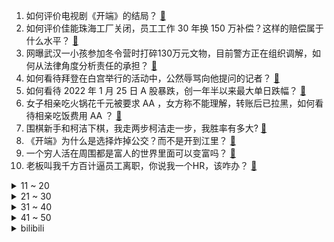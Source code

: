 1. 如何评价电视剧《开端》的结局？ [:link:](https://www.zhihu.com/question/513355447)
2. 如何评价佳能珠海工厂关闭，员工工作 30 年换 150 万补偿？这样的赔偿属于什么水平？ [:link:](https://www.zhihu.com/question/513220611)
3. 网曝武汉一小孩参加冬令营时打碎130万元文物，目前警方正在组织调解，如何从法律角度分析责任的承担？ [:link:](https://www.zhihu.com/question/513358220)
4. 如何看待拜登在白宫举行的活动中，公然辱骂向他提问的记者？ [:link:](https://www.zhihu.com/question/513275530)
5. 如何看待 2022 年 1 月 25 日 A 股暴跌，创一年半以来最大单日跌幅？ [:link:](https://www.zhihu.com/question/513301417)
6. 女子相亲吃火锅花千元被要求 AA ，女方称不能理解，转账后已拉黑，如何看待相亲吃饭费用 AA ？ [:link:](https://www.zhihu.com/question/512776260)
7. 围棋新手和柯洁下棋，我走两步柯洁走一步，我胜率有多大? [:link:](https://www.zhihu.com/question/512789212)
8. 《开端》为什么是选择炸掉公交？而不是开到江里？ [:link:](https://www.zhihu.com/question/513070316)
9. 一个穷人活在周围都是富人的世界里面可以变富吗？ [:link:](https://www.zhihu.com/question/494543455)
10. 老板叫我千方百计逼员工离职，你说我一个HR，该咋办？ [:link:](https://www.zhihu.com/question/512154413)
<details>
<summary>11 ~ 20</summary>

11. 国足将在27日迎战日本，大家觉得国足会赢得比赛给全国人民拜年吗？ [:link:](https://www.zhihu.com/question/513048452)
12. 刘奕君在电视剧《开端》中的演技怎么样？ [:link:](https://www.zhihu.com/question/511768402)
13. 拳头宣布将在《英雄联盟》12.03 版本禁用炼金龙，它不平衡的点体现在哪？后续存在哪些可以优化的空间？ [:link:](https://www.zhihu.com/question/513278215)
14. 如何评价徐峥、马伊琍主演的电影《爱情神话》？ [:link:](https://www.zhihu.com/question/488357016)
15. 杭州杀妻碎尸案二审，凶手许国利要求宣告无罪，案件后续可能会改判吗？ [:link:](https://www.zhihu.com/question/513326631)
16. 真正好的 985、211 的同学和普通一本学生差距在哪儿？ [:link:](https://www.zhihu.com/question/372329048)
17. 大同警方称「接到刘学州被买卖一事报警，已找其亲生父母做笔录」，他们会受到惩罚吗？还有哪些信息值得关注？ [:link:](https://www.zhihu.com/question/513181554)
18. 为什么《我不是药神》不能像《寄生虫》一样获得国际认可？ [:link:](https://www.zhihu.com/question/396970869)
19. 国家林业和草原局与腾讯合作，推出首张12.5亿像素国家公园VR全景照片，实现线上开园，对此你怎么看？ [:link:](https://www.zhihu.com/question/513305832)
20. 男朋友和闺蜜想分别和我过年，我该怎么处理? [:link:](https://www.zhihu.com/question/512413914)
</details>
<details>
<summary>21 ~ 30</summary>

21. 上海地铁乘客被屏蔽门夹住后身亡，有关部门已介入，事件原因是什么？车站是否需要担责？ [:link:](https://www.zhihu.com/question/513211941)
22. 一业主买下小区 400 多个车位出租，租金由 240 元涨到 450 元引众业主不满，如何评价此事？ [:link:](https://www.zhihu.com/question/512573975)
23. 锤子数码科技破产申请已全部撤回，罗永浩曾称年后重返科技行业，你对此都有哪些期待？ [:link:](https://www.zhihu.com/question/513087504)
24. 每到年底刘德华的《恭喜发财》都要大街小巷无限循环，为什么一首平平无奇的拜年神曲可以火17年？ [:link:](https://www.zhihu.com/question/513166040)
25. 2022俄军进攻乌克兰战争进程会怎样发展？ [:link:](https://www.zhihu.com/question/513053882)
26. 河北邯郸「老两口挨个银行找已故独子存款」，业内人士称「只能挨家银行查询」，亲人去世家属该如何提取存款？ [:link:](https://www.zhihu.com/question/513153498)
27. 男朋友父母风评很差，我父母反对我们，我该怎么做？ [:link:](https://www.zhihu.com/question/277096814)
28. 美国实验室猴子运输途中逃跑，警方发通知称「危险别靠近」，可能造成哪些后果？ [:link:](https://www.zhihu.com/question/512961983)
29. 春节档喜剧片《这个杀手不太冷静》拍得怎么样？值得看吗？ [:link:](https://www.zhihu.com/question/466784268)
30. 如何成为一个处变不惊、不卑不亢、长时间保持稳定状态的人？ [:link:](https://www.zhihu.com/question/395997486)
</details>
<details>
<summary>31 ~ 40</summary>

31. 2021 年全国姓名报告发布，为什么「泽」、「梓」、「子」等字使用频率最高？ [:link:](https://www.zhihu.com/question/513092244)
32. 2022 年过年前，落地 10 万以内，什么轿车最值得买？ [:link:](https://www.zhihu.com/question/504060463)
33. 如何评价《英雄联盟手游》「快手超级虎」活动的几位嘉宾？ [:link:](https://www.zhihu.com/question/513178223)
34. 2022 LPL 春季赛的 TES 问题出在哪？ [:link:](https://www.zhihu.com/question/513027103)
35. 小说里有哪些令人意难平的句子？ [:link:](https://www.zhihu.com/question/504392407)
36. 硕士学位论文怎么算有创新点? [:link:](https://www.zhihu.com/question/512574490)
37. 为什么职场中能力最强也不一定能做大老板？ [:link:](https://www.zhihu.com/question/506145718)
38. 电视剧《开端》7-8 集中在女主被大婶杀害时 ，为什么公交车上没有人提供帮助？ [:link:](https://www.zhihu.com/question/511395145)
39. 一直没勇气和喜欢的人表白，会遗憾吗？ [:link:](https://www.zhihu.com/question/511823419)
40. 有哪些微信头像让人看到感觉心情好？ [:link:](https://www.zhihu.com/question/336394378)
</details>
<details>
<summary>41 ~ 50</summary>

41. 今年提倡就地过年，「云过年」怎么才能过出年味？ [:link:](https://www.zhihu.com/question/512191983)
42. 看完电影《爱情神话》你有什么感受？ [:link:](https://www.zhihu.com/question/508105053)
43. 有什么相见恨晚的茶？ [:link:](https://www.zhihu.com/question/35165099)
44. 城里过年热闹还是村里呢？ [:link:](https://www.zhihu.com/question/512934947)
45. 诸葛亮为什么未能击破【堑垒未成】的郭淮？ [:link:](https://www.zhihu.com/question/512827186)
46. 代表建议上海地铁全线增设上海话报站，你支持吗？ [:link:](https://www.zhihu.com/question/512792332)
47. 你有没有不能忘记的人？ [:link:](https://www.zhihu.com/question/510689899)
48. 新人只玩了一个月，这次抽甘雨还是钟离，给个建议？ [:link:](https://www.zhihu.com/question/510281420)
49. 如何评价电视剧《开端》14－15集？ [:link:](https://www.zhihu.com/question/513262617)
50. 云化能否成为新一代国产工业软件弯道超车的机会？ [:link:](https://www.zhihu.com/question/512322701)
</details><details>
<summary>bilibili</summary>

1. 久等了，昏昏沉沉好几天，今天清醒多了。 [:link:](//www.bilibili.com/video/BV1AY41187b3)
2. 我很害怕，怕你流口水流到脱水。。 [:link:](//www.bilibili.com/video/BV1kY411474k)
3. 听我一句劝，千万不要现在看《开端》！ [:link:](//www.bilibili.com/video/BV19R4y1M737)
4. 想趁百大给她惊喜，却把她惹哭了...... [:link:](//www.bilibili.com/video/BV14S4y1L7PK)
5. 我惊了！Edge浏览器竟然还能这样用？！很多人都不知道...... [:link:](//www.bilibili.com/video/BV1PS4y1771m)
6. 【罗翔×喻恩泰】聊聊网红时代。从人和宇宙的关系说起…【确实该聊聊】 [:link:](//www.bilibili.com/video/BV1aR4y1M7pQ)
7. 宰 人 火 箭 [:link:](//www.bilibili.com/video/BV1rr4y1e7ec)
8. 我必须在大师决斗中闪光抽卡【水无月菌】 [:link:](//www.bilibili.com/video/BV18P4y1P75m)
9. 30位百大up主，在厕所帮我求婚，能成功吗？ [:link:](//www.bilibili.com/video/BV15R4y1u71U)
10. 2022明日方舟新春会「流光启明」-上 [:link:](//www.bilibili.com/video/BV1C44y1W7F9)
<details>
<summary>11 ~ 20</summary>

11. 卷  起  来  了（物理） [:link:](//www.bilibili.com/video/BV1ab4y1n7J2)
12. 【基德】爆肝1月，汇总52篇论文，5大新冠毒王全面报告 [:link:](//www.bilibili.com/video/BV1U3411h7nE)
13. 这个英文网名惊艳到我了！ [:link:](//www.bilibili.com/video/BV19P4y1P73Y)
14. 【医学博士】如何把他杀伪装成自杀？I 非自然死亡 [:link:](//www.bilibili.com/video/BV1qr4y1e7DJ)
15. 猫 和 老 鼠 [:link:](//www.bilibili.com/video/BV1b3411Y7UQ)
16. 【白敬亭】2022，新的一年，新的开端！ [:link:](//www.bilibili.com/video/BV1p34y1q7m2)
17. 网红博主刘庸干净又卫生在印度确诊新冠：已居家隔离 好了再更新 [:link:](//www.bilibili.com/video/BV1kq4y1C7Z9)
18. 一千元打造游戏手机，干翻最新小米12Pro旗舰机！ [:link:](//www.bilibili.com/video/BV1cR4y1u7Xo)
19. 《当代年轻人过年怼亲戚指南》 [:link:](//www.bilibili.com/video/BV1ES4y17765)
20. 2022原神新春会 [:link:](//www.bilibili.com/video/BV1sT4y127SN)
</details>
<details>
<summary>21 ~ 30</summary>

21. 张镇辉台球正经教学【6个不太建议使用的技巧】11.0版本 [:link:](//www.bilibili.com/video/BV1oZ4y1o7Lf)
22. deep♂夹奥特曼终篇：永远的♂自由 [:link:](//www.bilibili.com/video/BV18P4y177Uq)
23. 上司的葬礼上大家都哭了 [:link:](//www.bilibili.com/video/BV1uT4y127Ux)
24. 《明日方舟》EP - 醉飞尘 [:link:](//www.bilibili.com/video/BV17L4y1x7x8)
25. 油 炸 牛 排 天 花 板 [:link:](//www.bilibili.com/video/BV1tF411p7GN)
26. 曾经Cheems也想过一了百了 [:link:](//www.bilibili.com/video/BV1oS4y157YY)
27. 史上最持久欧拉盘 [:link:](//www.bilibili.com/video/BV14P4y177xW)
28. 丢掉多余的自我，遇上最真实的你，善待自己，不负韶华，感谢百万个你们的支持~ [:link:](//www.bilibili.com/video/BV1h3411Y7m9)
29. 如果锅姨提的是旺仔牛奶 [:link:](//www.bilibili.com/video/BV13q4y1w7Ha)
30. 林宛瑜的价值观｜22岁再看12岁的剧 [:link:](//www.bilibili.com/video/BV1Hu41117i2)
</details>
<details>
<summary>31 ~ 40</summary>

31. 《原神》EP - 闲情雅趣之悦 [:link:](//www.bilibili.com/video/BV1V44y1s7FW)
32. 空 气 炸 锅 牛 逼 症 [:link:](//www.bilibili.com/video/BV1qF411p7kc)
33. 【原神】当我爸用上了可莉导航语音！ [:link:](//www.bilibili.com/video/BV1Bq4y1k7mc)
34. 妈沫克星 [:link:](//www.bilibili.com/video/BV1n3411h7GG)
35. 【STN快报第六季18】我这里有笔钱没处花，你那里有NFT吗？ [:link:](//www.bilibili.com/video/BV183411h7DS)
36. 电影院的“爱情” [:link:](//www.bilibili.com/video/BV1FY411b7y4)
37. 春晚预测小品《生三胎》 [:link:](//www.bilibili.com/video/BV1f44y1W7PK)
38. 史上第一位LV7诞生? [:link:](//www.bilibili.com/video/BV1TR4y1T7dB)
39. 测测你的精神动物是什么 [:link:](//www.bilibili.com/video/BV1oq4y1c7Ak)
40. 过年回家最恐怖的事 [:link:](//www.bilibili.com/video/BV1w44y1s7Dn)
</details>
<details>
<summary>41 ~ 50</summary>

41. 快乐一哥入驻b站 大家好我是宋家腾，了解一下 [:link:](//www.bilibili.com/video/BV1hq4y1C7Bs)
42. 【明日方舟新春会】海猫厨房 [:link:](//www.bilibili.com/video/BV13R4y1u7JT)
43. 五菱神车：车不行，别怪路不平 [:link:](//www.bilibili.com/video/BV1aY411b7Pe)
44. 【Minecraft 4K】我们几乎烧完了全年预算——只为这200秒的极致效果  GNwork新年建筑展示 [:link:](//www.bilibili.com/video/BV1ja411m7Du)
45. 这不得起飞呀！！ [:link:](//www.bilibili.com/video/BV1AL411w7Fg)
46. 警员：这次我必能反杀警长！！ [:link:](//www.bilibili.com/video/BV1b3411h7uT)
47. 你习以为常的东西加拿大人却稀罕的不行，靠北啦 [:link:](//www.bilibili.com/video/BV1eP4y1P7Va)
48. 【开端】肖鹤云角色曲：⚡我 叫 焦 鹤 云⚡ [:link:](//www.bilibili.com/video/BV1qP4y177EA)
49. 【野生人类图鉴】乾坤未定，你我皆是牛马！ [:link:](//www.bilibili.com/video/BV18a411B7Ac)
50. 清台3000日元一回超级扭蛋机！竟然连出大奖！！ [:link:](//www.bilibili.com/video/BV1tu41117C3)
</details>
<details>
<summary>51 ~ 60</summary>

51. 来玩崩坏3吧，______！ [:link:](//www.bilibili.com/video/BV15F411p74M)
52. 《原魔》角色演示-「钟巴：听书人」 [:link:](//www.bilibili.com/video/BV1d34y1i76d)
53. 【方舟动画】《皮痒：监狱风云》 [:link:](//www.bilibili.com/video/BV1yP4y177QG)
54. 卢·演员曾柯琅·新人UP主·笛 进入循环成功！ [:link:](//www.bilibili.com/video/BV1m5411f7nB)
55. 你要悄悄的剪头 惊吓所有人 [:link:](//www.bilibili.com/video/BV1am4y1S7Uc)
56. 人民的背后有坚强的后盾，致敬英雄！ #我是律师 [:link:](//www.bilibili.com/video/BV1Rq4y1k71c)
57. 评分5.1！起飞失败！一烂到底！《特利迦奥特曼》最终完结吐槽 [:link:](//www.bilibili.com/video/BV1Hr4y1e7Md)
58. 被这带货的主播笑死 [:link:](//www.bilibili.com/video/BV1U34y1i74G)
59. 【原神新春会】😆每 天 一 遍，生 草 无 限😆 [:link:](//www.bilibili.com/video/BV1ca411m7do)
60. 《镜双城》：奖励自己一部古偶是吧？？ [:link:](//www.bilibili.com/video/BV1GT4y1y7Ax)
</details>
<details>
<summary>61 ~ 70</summary>

61. 一个月电费7000块钱？？背后原因令人暖脚。【懂点儿啥】 [:link:](//www.bilibili.com/video/BV17S4y1777D)
62. 三男二女吸食笑气被警察抓获后竟说出这话？ [:link:](//www.bilibili.com/video/BV1iY411b7nK)
63. 在网络随机聊天室遇到一段令人感动到落泪的音乐，对于这两个女生来说，这应该会成为她们人生中最美好的一段回忆吧 [:link:](//www.bilibili.com/video/BV1s3411Y7ch)
64. 【原神新春会】陪你跨越尘世的旅途 [:link:](//www.bilibili.com/video/BV1Fa411m7uE)
65. 我和百万粉up主同居了！ [:link:](//www.bilibili.com/video/BV1yF411p79b)
66. 魈：别唱了旅行者羞死人了啊啊啊！！！ [:link:](//www.bilibili.com/video/BV1wf4y1F7CJ)
67. 25岁时没人告诉你的事情，趁早知道的8条建议|关于金钱、爱情、工作、原生家庭、年龄焦虑【姜Dora】 [:link:](//www.bilibili.com/video/BV16S4y157TV)
68. 真·冰女！战斗民族冰浴女孩来b站了！冬泳健身有危险，请勿模仿 [:link:](//www.bilibili.com/video/BV1Lu4111794)
69. 当你和广东人吃火锅 [:link:](//www.bilibili.com/video/BV153411Y781)
70. 印度号称全民免费医疗，但事实上真实如此吗？《魔医联盟》 [:link:](//www.bilibili.com/video/BV1yP4y177D3)
</details>
<details>
<summary>71 ~ 80</summary>

71. 鉴定一下老外们面对中国玩家时的各种迷惑行为 [:link:](//www.bilibili.com/video/BV14S4y1o7v8)
72. 我真的不喜欢这样的小说设定啊啊啊啊啊！ [:link:](//www.bilibili.com/video/BV14m4y1S7GS)
73. 【原神新春会】提瓦特偶像大师【爆肝描改动画】 [:link:](//www.bilibili.com/video/BV1J3411Y78J)
74. 【散人X半佛】网恋到底靠不靠谱......【确实该聊聊】 [:link:](//www.bilibili.com/video/BV15Z4y1Z7fP)
75. 【原神新春会】给另一个世界的你 [:link:](//www.bilibili.com/video/BV15m4y1S7mD)
76. 法 国 街 头，神 女 劈 观！燃起来了！ [:link:](//www.bilibili.com/video/BV1p34y1i7BG)
77. 网友：看到国旗出现的那一刻破防了 [:link:](//www.bilibili.com/video/BV1Lb4y1n7C3)
78. 【原神新春会】一梦千宵 [:link:](//www.bilibili.com/video/BV1QL4y147wM)
79. 让你们看看中二病妹妹念咒语拉窗帘 [:link:](//www.bilibili.com/video/BV1US4y157y6)
80. “鸡皮肤”究竟是什么原因导致的？ [:link:](//www.bilibili.com/video/BV1iF411n7kq)
</details>
<details>
<summary>81 ~ 90</summary>

81. 你只管睡 剩下的交给我 [:link:](//www.bilibili.com/video/BV1pT4y127ru)
82. 钟 离 笑 话 [:link:](//www.bilibili.com/video/BV12P4y1P7YD)
83. 冬奥会开幕式经典一幕，真是期待北京冬奥会开幕式！ [:link:](//www.bilibili.com/video/BV1wa411m7bT)
84. 【原神新春会】关于吃拉面会冒出狐狸这件事 [:link:](//www.bilibili.com/video/BV16a41127bT)
85. “米津玄师，你要当原告是吧！” [:link:](//www.bilibili.com/video/BV1Kr4y1e7tQ)
86. 圣代侠 [:link:](//www.bilibili.com/video/BV1TR4y1u75y)
87. 他还只是个孩子啊 [:link:](//www.bilibili.com/video/BV1uq4y1C7GA)
88. 我把中国老爷爷的戏曲鬼畜成另一首歌了！简直不要太洗脑！ [:link:](//www.bilibili.com/video/BV1kF411n7oJ)
89. 我又开了个网吧！ [:link:](//www.bilibili.com/video/BV1Lr4y1e7YD)
90. 【澄清视频】本来没打算在B站发，现在看来很有必要 [:link:](//www.bilibili.com/video/BV14m4y1S7Ux)
</details>
<details>
<summary>91 ~ 100</summary>

91. 争取年前画完这个系列 [:link:](//www.bilibili.com/video/BV1Fb4y1n7RY)
92. 这件事知道的人越少越好 [:link:](//www.bilibili.com/video/BV1CS4y157FQ)
93. 当你可以用头发「扎穿别人」！？ [:link:](//www.bilibili.com/video/BV1ZR4y1M7HV)
94. 这回算是全校出名了！ [:link:](//www.bilibili.com/video/BV1HF411q7a1)
95. 你真的会挑理发师吗？？？ [:link:](//www.bilibili.com/video/BV1uT4y1y7ZN)
96. 刻晴：我不做大哥好多年 4K vlog [:link:](//www.bilibili.com/video/BV1oZ4y1o7My)
97. 别让呆滞毁了你可爱的小脸！普通人从呆变灵只需四步！ [:link:](//www.bilibili.com/video/BV1NL4y1x7BM)
98. 求证：水是剧毒的 [:link:](//www.bilibili.com/video/BV14b4y1J7Ft)
99. 《小李子的颜值巅峰：边缘日记》母亲为了儿子戒毒，把儿子拒之门外 [:link:](//www.bilibili.com/video/BV1wm4y1S72D)
100. “差九岁怎么了，这天赐的cp感” [:link:](//www.bilibili.com/video/BV1144y1W7AU)
</details></details>